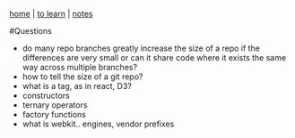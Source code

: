 [home](README.md) | [to learn](toLearn.md) | [notes](notes.md)

#Questions

- do many repo branches greatly increase the size of a repo if the differences are very small or can it share code where it exists the same way across multiple branches?
- how to tell the size of a git repo?
- what is a <g> tag, as in react, D3?
- constructors
- ternary operators
- factory functions
- what is webkit.. engines, vendor prefixes
